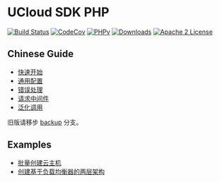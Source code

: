 # UCloud SDK PHP

[![Build Status](https://github.com/ucloud/ucloud-sdk-php/workflows/build/badge.svg)](https://github.com/ucloud/ucloud-sdk-php/actions)
[![CodeCov](https://codecov.io/gh/ucloud/ucloud-sdk-php/branch/master/graph/badge.svg)](https://codecov.io/gh/ucloud/ucloud-sdk-php)
[![PHPv](https://img.shields.io/github/v/release/ucloud/ucloud-sdk-php?include_prereleases)](http://www.php.net)
[![Downloads](https://img.shields.io/packagist/dt/ucloud-sdks/ucloud-sdk-php.svg?style=flat)](https://packagist.org/packages/ucloud-sdks/ucloud-sdk-php)
[![Apache 2 License](https://img.shields.io/packagist/l/aws/aws-sdk-php.svg?style=flat)](http://aws.amazon.com/apache-2-0/)

## Chinese Guide

* [快速开始](docs/quickstart.md)
* [通用配置](docs/configure.md)
* [错误处理](docs/error.md)
* [请求中间件](docs/middleware.md)
* [泛化调用](docs/generic.md)

旧版请移步 [backup](https://github.com/ucloud/ucloud-sdk-php/tree/backup) 分支。

## Examples

- [批量创建云主机](examples/uhost)
- [创建基于负载均衡器的两层架构](examples/two-tier)

